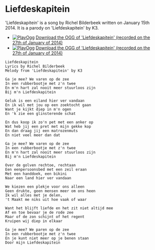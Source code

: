 # Liefdeskapitein

'Liefdeskapitein' is a song by Richel Bilderbeek
written on January 15th 2014.
It is a parody on 'Liefdeskapitein' by K3.

 * [![PlayOgg](http://static.fsf.org/playogg/Play_ogg_80x15.png "I support PlayOgg!")](http://playogg.org) [Download the OGG of 'Liefdeskapitein' (recorded on the 27th of January of 2014)](CD07_Liefdeskapitein_1_20140127.ogg)
 * [![PlayOgg](http://static.fsf.org/playogg/Play_ogg_80x15.png "I support PlayOgg!")](http://playogg.org) [Download the OGG of 'Liefdeskapitein' (recorded on the 27th of January of 2014)](CD07_Liefdeskapitein_2_20140127.ogg)

```
Liefdeskapitein
Lyrics by Richel Bilderbeek
Melody from 'Liefdeskapitein' by K3

Ga je mee? We varen op de zee
In een rubberbootje met z'n twee
En m'n hart zal nooit meer stuurloos zijn
Bij m'n Liefdeskapitein

Geluk is een eiland hier ver vandaan
En ik wil met jou op een zoektocht gaan
Want je kijkt diep in m'n ogen
En 'k zie een glinsterende schat

En dus koop ik zo'n pet met een anker op
Wat heb jij een pret met mijn gekke kop
En dan draag jij een matrozenmuts
En niet veel meer dan dat

Ga je mee? We varen op de zee
In een rubberbootje met z'n twee
En m'n hart zal nooit meer stuurloos zijn
Bij m'n Liefdeskapitein

Over de golven rechtoe, rechtaan
Een eenpersoonsbed met een zeil eraan
Met een handdoek, een bikini
Naar een land hier ver vandaan

We kiezen een plekje voor ons alleen
Geen drukte, geen mensen meer om ons heen
Ik wil alles met je delen,
't Maakt me niks uit hoe vaak of waar

Want het blijft liefde en het zit niet altijd mee
Af en toe bevaar je de rode zee
Maar of de zon schijnt of het regent
Kruipen wij diep in elkaar

Ga je mee? We paren op de zee
In een rubberbootje met z'n twee
En je kunt niet meer op je benen staan
Door mijn Liefdeskapitein
```
